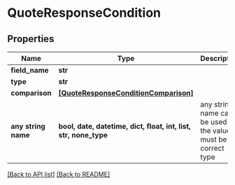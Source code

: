 # QuoteResponseCondition


## Properties
Name | Type | Description | Notes
------------ | ------------- | ------------- | -------------
**field_name** | **str** |  | [optional] 
**type** | **str** |  | [optional] 
**comparison** | [**[QuoteResponseConditionComparison]**](QuoteResponseConditionComparison.md) |  | [optional] 
**any string name** | **bool, date, datetime, dict, float, int, list, str, none_type** | any string name can be used but the value must be the correct type | [optional]

[[Back to API list]](../README.md#documentation-for-api-endpoints) [[Back to README]](../README.md)


